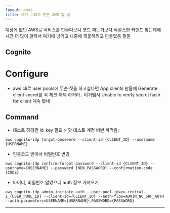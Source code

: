 ```yaml
---
layout: post
title: 내가 보려고 만든 AWS 칱 싵
---
```


예상에 없던 AWS로 서비스를 만들다보니 코드 짜는거보다 적절스한 커맨드 찾는데에 시간 더 많이 걸려서 여기에 남기고 나중에 복붙하려고 만들었음 낄낄

## Cognito

# Configure
* aws cli로 user pools에 무슨 짓을 하고싶다면 App clients 만들때 Generate client secret를 꼭 체크 해제 하거라.. 이거땜시 Unable to verify secret hash for client 계속 봤네

## Command
* 테스트 하려면 id_key 필요 > 앗 테스트 계정 비번 까먹음;
<pre>
<code>aws cognito-idp forgot-password --client-id {CLIENT_ID} --username {USERNAME}</code>
</pre>

* 인증코드 받아서 비밀번호 변경
<pre>
<code>aws cognito-idp confirm-forgot-password --client-id {CLIENT_ID} --username={USERNAME} --password {NEW_PASSWORD} --confirmation-code {CODE}</code>
</pre>

* 아이디, 비밀번호 알았으니 auth 정보 가져오기
<pre>
<code>aws cognito-idp admin-initiate-auth --user-pool-id=eu-central-1_{USER_POOL_ID} --client-id={CLIENT_ID} --auth-flow=ADMIN_NO_SRP_AUTH --auth-parameters=USERNAME={USERNAME},PASSWORD={PASSWORD}</code>
</pre>

---






 

